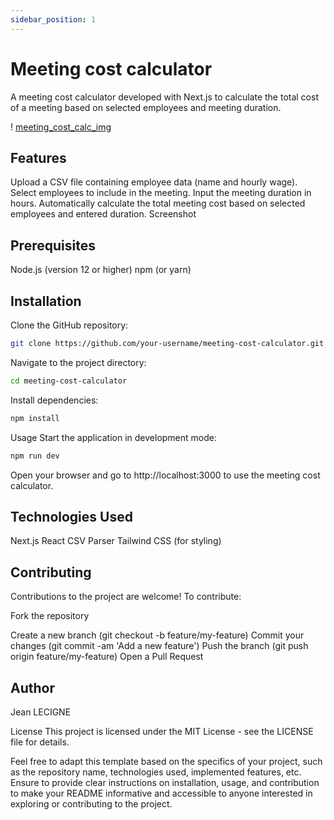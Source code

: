 ```yaml
---
sidebar_position: 1
---
```

# Meeting cost calculator

A meeting cost calculator developed with Next.js to calculate the total cost of a meeting based on selected employees and meeting duration.

! [meeting_cost_calc_img](../static/img/project_img/md-p_00_metting-cost-calc-img.png "Calculator")


## Features

Upload a CSV file containing employee data (name and hourly wage).
Select employees to include in the meeting.
Input the meeting duration in hours.
Automatically calculate the total meeting cost based on selected employees and entered duration.
Screenshot

## Prerequisites

Node.js (version 12 or higher)
npm (or yarn)

## Installation
Clone the GitHub repository:

```bash
git clone https://github.com/your-username/meeting-cost-calculator.git
```

Navigate to the project directory:

```bash
cd meeting-cost-calculator
```

Install dependencies:

```bash
npm install
```

Usage
Start the application in development mode:

```bash
npm run dev
```

Open your browser and go to http://localhost:3000 to use the meeting cost calculator.

## Technologies Used
Next.js
React
CSV Parser
Tailwind CSS (for styling)

## Contributing
Contributions to the project are welcome! To contribute:

Fork the repository

Create a new branch (git checkout -b feature/my-feature)
Commit your changes (git commit -am 'Add a new feature')
Push the branch (git push origin feature/my-feature)
Open a Pull Request

## Author
Jean LECIGNE

License
This project is licensed under the MIT License - see the LICENSE file for details.

Feel free to adapt this template based on the specifics of your project, such as the repository name, technologies used, implemented features, etc. Ensure to provide clear instructions on installation, usage, and contribution to make your README informative and accessible to anyone interested in exploring or contributing to the project.